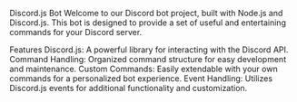 Discord.js Bot
Welcome to our Discord bot project, built with Node.js and Discord.js. This bot is designed to provide a set of useful and entertaining commands for your Discord server.

Features
Discord.js: A powerful library for interacting with the Discord API.
Command Handling: Organized command structure for easy development and maintenance.
Custom Commands: Easily extendable with your own commands for a personalized bot experience.
Event Handling: Utilizes Discord.js events for additional functionality and customization.
